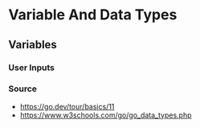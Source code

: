 # Variable And Data Types

## Variables

### User Inputs

### Source

- <https://go.dev/tour/basics/11>
- <https://www.w3schools.com/go/go_data_types.php>
